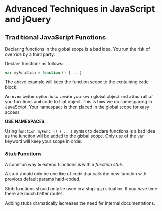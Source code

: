# Advanced Techniques in JavaScript and jQuery

## Traditional JavaScript Functions

Declaring functions in the global scope is a bad idea.
You run the risk of override by a third party.

Declare functions as follows:

```JavaScript
var myFunction = function () { .. }
```

The above example will keep the function scope to the containing code block.

An even better option is to create your own global object and attach
all of you functions and code to that object. This is how we do
namespacing in JavaScript.  Your namespace is then placed in the
global scope for easy access.

**USE NAMESPACES.**

Using `function myFunc () { .. }` syntax to declare functions is a bad
idea as the function will be added to the global scope. Only use of
the `var` keyword will keep your scope in order.

### Stub Functions

A common way to extend functions is with a _function stub_.

A stub should only be one line of code that calls the new function with
previous default params hard-coded.

Stub functions should only be used in a stop-gap situation. If you have
time there are much better routes.

Adding stubs dramatically increases the need for internal documentations.
